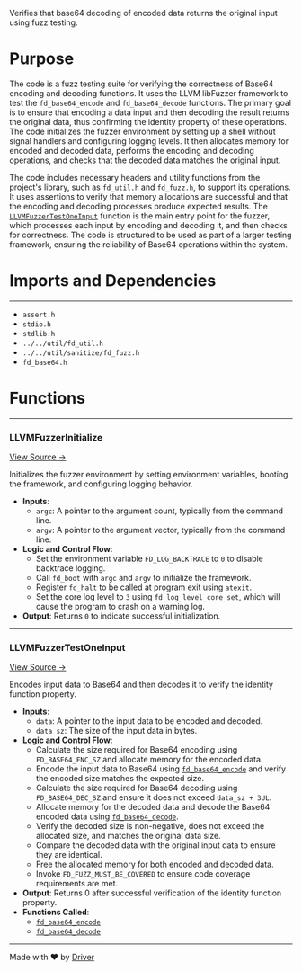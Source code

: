 <!--------------------------------------------------------------------------------->
<!-- IMPORTANT: This file is auto-generated by Driver (https://driver.ai). -------->
<!-- Manual edits may be overwritten on future commits. --------------------------->
<!--------------------------------------------------------------------------------->

Verifies that base64 decoding of encoded data returns the original input using fuzz testing.

# Purpose
The code is a fuzz testing suite for verifying the correctness of Base64 encoding and decoding functions. It uses the LLVM libFuzzer framework to test the `fd_base64_encode` and `fd_base64_decode` functions. The primary goal is to ensure that encoding a data input and then decoding the result returns the original data, thus confirming the identity property of these operations. The code initializes the fuzzer environment by setting up a shell without signal handlers and configuring logging levels. It then allocates memory for encoded and decoded data, performs the encoding and decoding operations, and checks that the decoded data matches the original input.

The code includes necessary headers and utility functions from the project's library, such as `fd_util.h` and `fd_fuzz.h`, to support its operations. It uses assertions to verify that memory allocations are successful and that the encoding and decoding processes produce expected results. The [`LLVMFuzzerTestOneInput`](<#llvmfuzzertestoneinput>) function is the main entry point for the fuzzer, which processes each input by encoding and decoding it, and then checks for correctness. The code is structured to be used as part of a larger testing framework, ensuring the reliability of Base64 operations within the system.
# Imports and Dependencies

---
- `assert.h`
- `stdio.h`
- `stdlib.h`
- `../../util/fd_util.h`
- `../../util/sanitize/fd_fuzz.h`
- `fd_base64.h`


# Functions

---
### LLVMFuzzerInitialize<!-- {{#callable:LLVMFuzzerInitialize}} -->
[View Source →](<../../../../../src/ballet/base64/fuzz_base64_enc.c#L17>)

Initializes the fuzzer environment by setting environment variables, booting the framework, and configuring logging behavior.
- **Inputs**:
    - `argc`: A pointer to the argument count, typically from the command line.
    - `argv`: A pointer to the argument vector, typically from the command line.
- **Logic and Control Flow**:
    - Set the environment variable `FD_LOG_BACKTRACE` to `0` to disable backtrace logging.
    - Call `fd_boot` with `argc` and `argv` to initialize the framework.
    - Register `fd_halt` to be called at program exit using `atexit`.
    - Set the core log level to `3` using `fd_log_level_core_set`, which will cause the program to crash on a warning log.
- **Output**: Returns `0` to indicate successful initialization.


---
### LLVMFuzzerTestOneInput<!-- {{#callable:LLVMFuzzerTestOneInput}} -->
[View Source →](<../../../../../src/ballet/base64/fuzz_base64_enc.c#L28>)

Encodes input data to Base64 and then decodes it to verify the identity function property.
- **Inputs**:
    - `data`: A pointer to the input data to be encoded and decoded.
    - `data_sz`: The size of the input data in bytes.
- **Logic and Control Flow**:
    - Calculate the size required for Base64 encoding using `FD_BASE64_ENC_SZ` and allocate memory for the encoded data.
    - Encode the input data to Base64 using [`fd_base64_encode`](<fd_base64.c.md#fd_base64_encode>) and verify the encoded size matches the expected size.
    - Calculate the size required for Base64 decoding using `FD_BASE64_DEC_SZ` and ensure it does not exceed `data_sz + 3UL`.
    - Allocate memory for the decoded data and decode the Base64 encoded data using [`fd_base64_decode`](<fd_base64.c.md#fd_base64_decode>).
    - Verify the decoded size is non-negative, does not exceed the allocated size, and matches the original data size.
    - Compare the decoded data with the original input data to ensure they are identical.
    - Free the allocated memory for both encoded and decoded data.
    - Invoke `FD_FUZZ_MUST_BE_COVERED` to ensure code coverage requirements are met.
- **Output**: Returns 0 after successful verification of the identity function property.
- **Functions Called**:
    - [`fd_base64_encode`](<fd_base64.c.md#fd_base64_encode>)
    - [`fd_base64_decode`](<fd_base64.c.md#fd_base64_decode>)



---
Made with ❤️ by [Driver](https://www.driver.ai/)